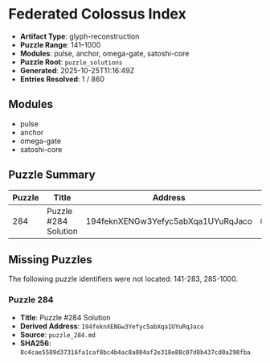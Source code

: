 # Federated Colossus Index

- **Artifact Type**: glyph-reconstruction
- **Puzzle Range**: 141–1000
- **Modules**: pulse, anchor, omega-gate, satoshi-core
- **Puzzle Root**: `puzzle_solutions`
- **Generated**: 2025-10-25T11:16:49Z
- **Entries Resolved**: 1 / 860

## Modules

- pulse
- anchor
- omega-gate
- satoshi-core

## Puzzle Summary

| Puzzle | Title | Address | SHA256 |
| --- | --- | --- | --- |
| 284 | Puzzle #284 Solution | 194feknXENGw3Yefyc5abXqa1UYuRqJaco | `8c4cae5589d3…` |

## Missing Puzzles

The following puzzle identifiers were not located: 141-283, 285-1000.

### Puzzle 284

- **Title**: Puzzle #284 Solution
- **Derived Address**: `194feknXENGw3Yefyc5abXqa1UYuRqJaco`
- **Source**: `puzzle_284.md`
- **SHA256**: `8c4cae5589d37316fa1caf8bc4b4ac8a084af2e318e88c07d8b437cd0a298fba`
